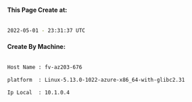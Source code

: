 
   
#### This Page Create at:

```bash

2022-05-01 - 23:31:37 UTC

```

#### Create By Machine:

```bash

Host Name : fv-az203-676

platform  : Linux-5.13.0-1022-azure-x86_64-with-glibc2.31

Ip Local  : 10.1.0.4

```

